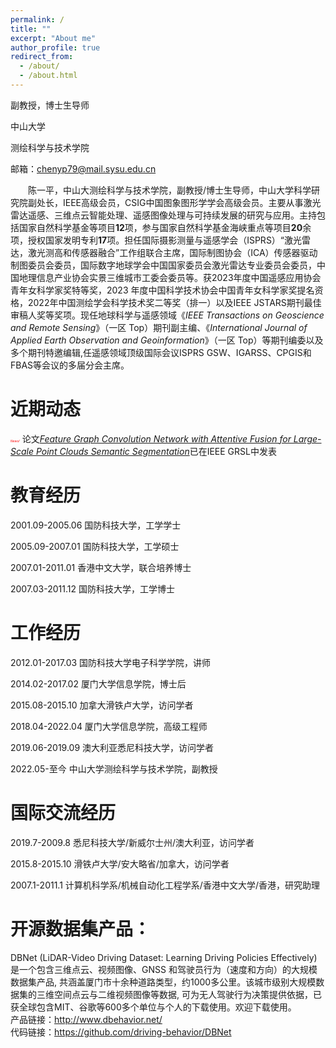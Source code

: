```yaml
---
permalink: /
title: ""
excerpt: "About me"
author_profile: true
redirect_from: 
  - /about/
  - /about.html
---
```

副教授，博士生导师

中山大学  

测绘科学与技术学院  

邮箱：chenyp79@mail.sysu.edu.cn

&emsp;&emsp;陈一平，中山大测绘科学与技术学院，副教授/博士生导师，中山大学科学研究院副处长，IEEE高级会员，CSIG中国图象图形学学会高级会员。主要从事激光雷达遥感、三维点云智能处理、遥感图像处理与可持续发展的研究与应用。主持包括国家自然科学基金等项目**12**项，参与国家自然科学基金海峡重点等项目**20**余项，授权国家发明专利**17**项。担任国际摄影测量与遥感学会（ISPRS）“激光雷达，激光测高和传感器融合”工作组联合主席，国际制图协会（ICA）传感器驱动制图委员会委员，国际数字地球学会中国国家委员会激光雷达专业委员会委员，中国地理信息产业协会实景三维城市工委会委员等。获2023年度中国遥感应用协会青年女科学家奖特等奖，2023 年度中国科学技术协会中国青年女科学家奖提名资格，2022年中国测绘学会科学技术奖二等奖（排一）以及IEEE JSTARS期刊最佳审稿人奖等奖项。现任地球科学与遥感领域《_IEEE Transactions on Geoscience and Remote Sensing_》（一区 Top）期刊副主编、《_International Journal of Applied Earth Observation and Geoinformation_》（一区 Top）等期刊编委以及多个期刊特邀编辑,任遥感领域顶级国际会议ISPRS GSW、IGARSS、CPGIS和FBAS等会议的多届分会主席。

近期动态
======
<span style="color: red;font-size: 5;font-style: italic;">News!</span>  论文[_Feature Graph Convolution Network with Attentive Fusion for Large-Scale Point Clouds Semantic Segmentation_](https://ieeexplore.ieee.org/abstract/document/10217158)已在IEEE GRSL中发表


教育经历
======
2001.09-2005.06  国防科技大学，工学学士

2005.09-2007.01  国防科技大学，工学硕士

2007.01-2011.01  香港中文大学，联合培养博士

2007.03-2011.12  国防科技大学，工学博士 

工作经历
======
2012.01-2017.03  国防科技大学电子科学学院，讲师

2014.02-2017.02  厦门大学信息学院，博士后

2015.08-2015.10  加拿大滑铁卢大学，访问学者

2018.04-2022.04  厦门大学信息学院，高级工程师

2019.06-2019.09  澳大利亚悉尼科技大学，访问学者

2022.05-至今     中山大学测绘科学与技术学院，副教授

国际交流经历
======
2019.7-2009.8   悉尼科技大学/新威尔士州/澳大利亚，访问学者

2015.8-2015.10  滑铁卢大学/安大略省/加拿大，访问学者

2007.1-2011.1   计算机科学系/机械自动化工程学系/香港中文大学/香港，研究助理

开源数据集产品：
======
DBNet (LiDAR-Video Driving Dataset: Learning Driving Policies Effectively) 是一个包含三维点云、视频图像、GNSS 和驾驶员行为（速度和方向）的大规模数据集产品, 共涵盖厦门市十余种道路类型，约1000多公里。该城市级别大规模数据集的三维空间点云与二维视频图像等数据, 可为无人驾驶行为决策提供依据，已获全球包含MIT、谷歌等600多个单位与个人的下载使用。欢迎下载使用。  
产品链接：http://www.dbehavior.net/  
代码链接：https://github.com/driving-behavior/DBNet

